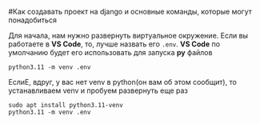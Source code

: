 #Как создавать проект на django и основные команды, которые могут понадобиться


Для начала, нам нужно развернуть виртуальное окружение. Если вы работаете в **VS Code**, то, лучше назвать его `.env`. **VS Code** по умолчанию будет его использовать для запуска **py** файлов
```
python3.11 -m venv .env
```

ЕслиЕ, вдруг, у вас нет venv в python(он вам об этом сообщит), то устанавливаем venv и пробуем развернуть еще раз
```
sudo apt install python3.11-venv
python3.11 -m venv .env
```

